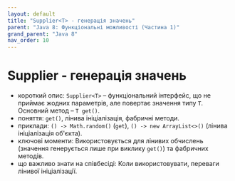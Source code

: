 ```yaml
---
layout: default
title: "Supplier<T> - генерація значень"
parent: "Java 8: Функціональні можливості (Частина 1)"
grand_parent: "Java 8"
nav_order: 10
---
```


# Supplier<T> - генерація значень

*   короткий опис: `Supplier<T>` – функціональний інтерфейс, що не приймає жодних параметрів, але повертає значення типу `T`. Основний метод – `T get()`.
*   поняття: `get()`, лінива ініціалізація, фабричні методи.
*   приклади: `() -> Math.random()` (`get`), `() -> new ArrayList<>()` (лінива ініціалізація об'єкта).
*   ключові моменти: Використовується для лінивих обчислень (значення генерується лише при виклику `get()`) та фабричних методів.
*   що важливо знати на співбесіді: Коли використовувати, переваги лінивої ініціалізації.
